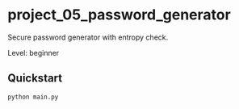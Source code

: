 # project_05_password_generator

Secure password generator with entropy check.

Level: beginner

## Quickstart

```bash
python main.py
```
